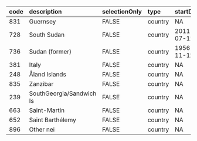 |code |description              |selectionOnly |type    |startDate  |endDate    |
|:----|:------------------------|:-------------|:-------|:----------|:----------|
|831  |Guernsey                 |FALSE         |country |NA         |NA         |
|728  |South Sudan              |FALSE         |country |2011-07-11 |NA         |
|736  |Sudan (former)           |FALSE         |country |1956-11-12 |2011-07-08 |
|381  |Italy                    |FALSE         |country |NA         |NA         |
|248  |Åland Islands           |FALSE         |country |NA         |NA         |
|835  |Zanzibar                 |FALSE         |country |NA         |NA         |
|239  |SouthGeorgia/Sandwich Is |FALSE         |country |NA         |NA         |
|663  |Saint-Martin             |FALSE         |country |NA         |NA         |
|652  |Saint Barthélemy        |FALSE         |country |NA         |NA         |
|896  |Other nei                |FALSE         |country |NA         |NA         |
